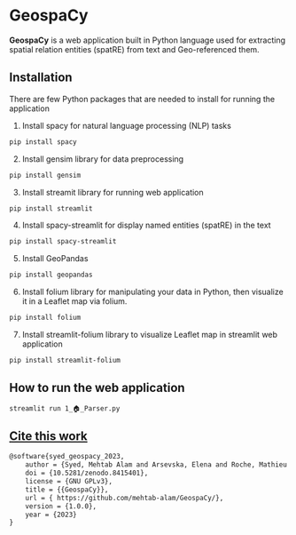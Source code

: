 # GeospaCy


**GeospaCy** is a web application built in Python language used for extracting spatial relation entities (spatRE) from text and Geo-referenced them. 

## Installation
There are few Python packages that are needed to install for running the application

1. Install spacy for natural language processing (NLP) tasks 
```sh
pip install spacy
```
2. Install gensim library for data preprocessing
```sh
pip install gensim
```
3. Install streamit library for running web application 
```sh
pip install streamlit
```
4. Install spacy-streamlit for display named entities (spatRE) in the text 
```sh
pip install spacy-streamlit
```

5. Install GeoPandas
```sh
pip install geopandas
```
6.  Install folium library for manipulating your data in Python, then visualize it in a Leaflet map via folium.

```sh
pip install folium
```
7. Install streamlit-folium library to visualize Leaflet map in streamlit web application

```sh
pip install streamlit-folium
``` 

## How to run the web application

```sh
streamlit run 1_🏠_Parser.py
```

## [Cite this work](https://github.com/mehtab-alam/GeospaCy/)

```latex
@software{syed_geospacy_2023,
    author = {Syed, Mehtab Alam and Arsevska, Elena and Roche, Mathieu and Teisseire, Maguelonne},
    doi = {10.5281/zenodo.8415401},
    license = {GNU GPLv3},
    title = {{GeospaCy}},
    url = { https://github.com/mehtab-alam/GeospaCy/},
    version = {1.0.0},
    year = {2023}
}
```

